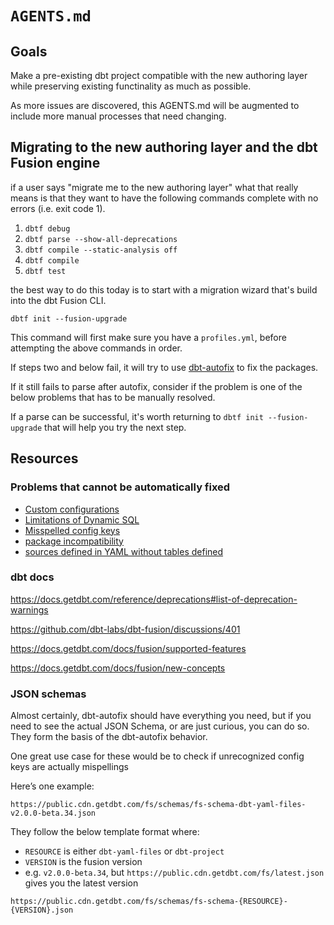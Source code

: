 # `AGENTS.md`

## Goals

Make a pre-existing dbt project compatible with the new authoring layer while preserving existing functinality as much as possible.

As more issues are discovered, this AGENTS.md will be augmented to include more manual processes that need changing.

## Migrating to the new authoring layer and the dbt Fusion engine

if a user says "migrate me to the new authoring layer" what that really means is that they want to have the following commands complete with no errors (i.e. exit code 1).

1. `dbtf debug`
2. `dbtf parse --show-all-deprecations`
3. `dbtf compile --static-analysis off`
4. `dbtf compile`
6. `dbtf test`

the best way to do this today is to start with a migration wizard that's build into the dbt Fusion CLI.
```
dbtf init --fusion-upgrade
```

This command will first make sure you have a `profiles.yml`, before attempting the above commands in order.

If steps two and below fail, it will try to use [dbt-autofix](https://github.com/dbt-labs/dbt-autofix) to fix the packages.

If it still fails to parse after autofix, consider if the problem is one of the below problems that has to be manually resolved.

If a parse can be successful, it's worth returning to `dbtf init --fusion-upgrade` that will help you try the next step.

## Resources

### Problems that cannot be automatically fixed

- [Custom configurations](https://github.com/dbt-labs/dbt-autofix/blob/main/manual_fixes/custom_configuration.md)
- [Limitations of Dynamic SQL](https://github.com/dbt-labs/dbt-autofix/blob/main/manual_fixes/manual_fixes/dynamic_sql.md)
- [Misspelled config keys](https://github.com/dbt-labs/dbt-autofix/blob/main/manual_fixes/manual_fixes/misspelled_config_keys.md)
- [package incompatibility](https://github.com/dbt-labs/dbt-autofix/blob/main/manual_fixes/manual_fixes/package_incompatibility.md)
- [sources defined in YAML without tables defined](https://github.com/dbt-labs/dbt-autofix/blob/main/manual_fixes/manual_fixes/sources_without_tables.md)


### dbt docs

https://docs.getdbt.com/reference/deprecations#list-of-deprecation-warnings

https://github.com/dbt-labs/dbt-fusion/discussions/401

https://docs.getdbt.com/docs/fusion/supported-features

https://docs.getdbt.com/docs/fusion/new-concepts


### JSON schemas

Almost certainly, dbt-autofix should have everything you need, but if you need to see the actual JSON Schema, or are just curious, you can do so. They form the basis of the dbt-autofix behavior.

One great use case for these would be to check if unrecognized config keys are actually mispellings

Here’s one example:

```
https://public.cdn.getdbt.com/fs/schemas/fs-schema-dbt-yaml-files-v2.0.0-beta.34.json
```

They follow the below template format where:
- `RESOURCE` is either `dbt-yaml-files` or `dbt-project`
- `VERSION` is the fusion version
- e.g. `v2.0.0-beta.34`, but `https://public.cdn.getdbt.com/fs/latest.json` gives you the latest version

`https://public.cdn.getdbt.com/fs/schemas/fs-schema-{RESOURCE}-{VERSION}.json`

